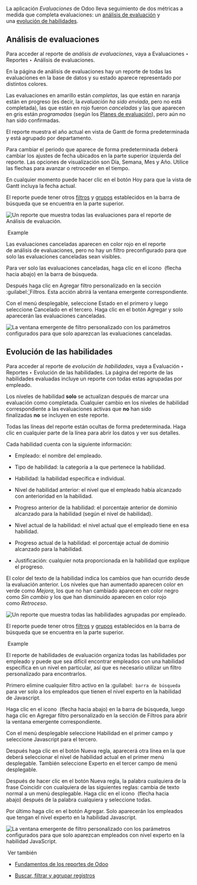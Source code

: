 La aplicación _Evaluaciones_ de Odoo lleva seguimiento de dos métricas a medida que completa evaluaciones: un [análisis de evaluación](https://www.odoo.com/documentation/17.0/es/applications/hr/appraisals/reporting.html#appraisals-analysis-report) y una [evolución de habilidades](https://www.odoo.com/documentation/17.0/es/applications/hr/appraisals/reporting.html#appraisals-skills-report).

## Análisis de evaluaciones[](https://www.odoo.com/documentation/17.0/es/applications/hr/appraisals/reporting.html#appraisal-analysis "Enlazar permanentemente con este título")

Para acceder al reporte de _análisis de evaluaciones_, vaya a Evaluaciones ‣ Reportes ‣ Análisis de evaluaciones.

En la página de análisis de evaluaciones hay un reporte de todas las evaluaciones en la base de datos y su estado aparece representado por distintos colores.

Las evaluaciones en amarillo están _completas_, las que están en naranja están en progreso (es decir, la _evaluación ha sido enviada_, pero no está completada), las que están en rojo fueron _canceladas_ y las que aparecen en gris están _programadas_ (según los [Planes de evaluación](https://www.odoo.com/documentation/17.0/es/applications/hr/appraisals.html#appraisals-appraisal-plan)), pero aún no han sido confirmadas.

El reporte muestra el año actual en vista de Gantt de forma predeterminada y está agrupado por departamento.

Para cambiar el periodo que aparece de forma predeterminada deberá cambiar los ajustes de fecha ubicados en la parte superior izquierda del reporte. Las opciones de visualización son Día, Semana, Mes y Año. Utilice las flechas para avanzar o retroceder en el tiempo.

En cualquier momento puede hacer clic en el botón Hoy para que la vista de Gantt incluya la fecha actual.

El reporte puede tener otros [filtros](https://www.odoo.com/documentation/17.0/es/applications/essentials/search.html#search-filters) y [grupos](https://www.odoo.com/documentation/17.0/es/applications/essentials/search.html#search-group) establecidos en la barra de búsqueda que se encuentra en la parte superior.

![Un reporte que muestra todas las evaluaciones para el reporte de Análisis de evaluación.](https://www.odoo.com/documentation/17.0/es/_images/analysis.png)

 Example

Las evaluaciones canceladas aparecen en color rojo en el reporte de análisis de evaluaciones, pero no hay un filtro preconfigurado para que solo las evaluaciones canceladas sean visibles.

Para ver solo las evaluaciones canceladas, haga clic en el icono  (flecha hacia abajo) en la barra de búsqueda.

Después haga clic en Agregar filtro personalizado en la sección :guilabel:[`](https://www.odoo.com/documentation/17.0/es/applications/hr/appraisals/reporting.html#id1)Filtros. Esta acción abrirá la ventana emergente correspondiente.

Con el menú desplegable, seleccione Estado en el primero y luego seleccione Cancelado en el tercero. Haga clic en el botón Agregar y solo aparecerán las evaluaciones canceladas.

![La ventana emergente de filtro personalizado con los parámetros configurados para que solo aparezcan las evaluaciones canceladas.](https://www.odoo.com/documentation/17.0/es/_images/custom-filter.png)

## Evolución de las habilidades[](https://www.odoo.com/documentation/17.0/es/applications/hr/appraisals/reporting.html#skills-evolution "Enlazar permanentemente con este título")

Para acceder al reporte de _evolución de habilidades_, vaya a Evaluación ‣ Reportes ‣ Evolución de las habilidades. La página del reporte de las habilidades evaluadas incluye un reporte con todas estas agrupadas por empleado.

Los niveles de habilidad **solo** se actualizan después de marcar una evaluación como completada. Cualquier cambio en los niveles de habilidad correspondiente a las evaluaciones activas que **no** han sido finalizadas **no** se incluyen en este reporte.

Todas las líneas del reporte están ocultas de forma predeterminada. Haga clic en cualquier parte de la línea para abrir los datos y ver sus detalles.

Cada habilidad cuenta con la siguiente información:

- Empleado: el nombre del empleado.
    
- Tipo de habilidad: la categoría a la que pertenece la habilidad.
    
- Habilidad: la habilidad específica e individual.
    
- Nivel de habilidad anterior: el nivel que el empleado había alcanzado con anterioridad en la habilidad.
    
- Progreso anterior de la habilidad: el porcentaje anterior de dominio alcanzado para la habilidad (según el nivel de habilidad).
    
- Nivel actual de la habilidad: el nivel actual que el empleado tiene en esa habilidad.
    
- Progreso actual de la habilidad: el porcentaje actual de dominio alcanzado para la habilidad.
    
- Justificación: cualquier nota proporcionada en la habilidad que explique el progreso.
    

El color del texto de la habilidad indica los cambios que han ocurrido desde la evaluación anterior. Los niveles que han aumentado aparecen color en verde como _Mejora_, los que no han cambiado aparecen en color negro como _Sin cambio_ y los que han disminuido aparecen en color rojo como _Retroceso_.

![Un reporte que muestra todas las habilidades agrupadas por empleado.](https://www.odoo.com/documentation/17.0/es/_images/skills-report.png)

El reporte puede tener otros [filtros](https://www.odoo.com/documentation/17.0/es/applications/essentials/search.html#search-filters) y [grupos](https://www.odoo.com/documentation/17.0/es/applications/essentials/search.html#search-group) establecidos en la barra de búsqueda que se encuentra en la parte superior.

 Example

El reporte de habilidades de evaluación organiza todas las habilidades por empleado y puede que sea difícil encontrar empleados con una habilidad específica en un nivel en particular, así que es necesario utilizar un filtro personalizado para encontrarlos.

Primero elimine cualquier filtro activo en la :guilabel:` barra de búsqueda` para ver solo a los empleados que tienen el nivel experto en la habilidad de Javascript.

Haga clic en el icono  (flecha hacia abajo) en la barra de búsqueda, luego haga clic en Agregar filtro personalizado en la sección de Filtros para abrir la ventana emergente correspondiente.

Con el menú desplegable seleccione Habilidad en el primer campo y seleccione Javascript para el tercero.

Después haga clic en el botón Nueva regla, aparecerá otra línea en la que deberá seleccionar el nivel de habilidad actual en el primer menú desplegable. También seleccione Experto en el tercer campo de menú desplegable.

Después de hacer clic en el botón Nueva regla, la palabra cualquiera de la frase Coincidir con cualquiera de las siguientes reglas: cambia de texto normal a un menú desplegable. Haga clic en el icono  (flecha hacia abajo) después de la palabra cualquiera y seleccione todas.

Por último haga clic en el botón Agregar. Solo aparecerán los empleados que tengan el nivel experto en la habilidad Javascript.

![La ventana emergente de filtro personalizado con los parámetros configurados para que solo aparezcan empleados con nivel experto en la habilidad JavaScript.](https://www.odoo.com/documentation/17.0/es/_images/javascript.png)

 Ver también

- [Fundamentos de los reportes de Odoo](https://www.odoo.com/documentation/17.0/es/applications/essentials/reporting.html)
    
- [Buscar, filtrar y agrupar registros](https://www.odoo.com/documentation/17.0/es/applications/essentials/search.html)